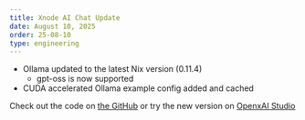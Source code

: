 ```yaml
---
title: Xnode AI Chat Update
date: August 10, 2025
order: 25-08-10
type: engineering
---
```


- Ollama updated to the latest Nix version (0.11.4)
  - gpt-oss is now supported
- CUDA accelerated Ollama example config added and cached

Check out the code on [the GitHub](https://github.com/OpenxAI-Network/xnode-ai-chat) or try the new version on [OpenxAI Studio](https://studio.openxai.org/app-store)
